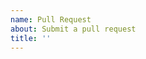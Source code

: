 ```yaml
---
name: Pull Request
about: Submit a pull request
title: ''
---
```


<!--
If you want to make changes to the README.md, do so in scripts/README_template.md.
The README.md is auto-generated with all the options from the various LSP configurations.
-->
